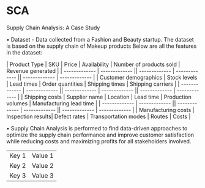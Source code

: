 # SCA
Supply Chain Analysis: A Case Study

• Dataset - Data collected from a Fashion and Beauty startup. The dataset is based on the supply chain of Makeup products Below are all the features in the dataset:

| Product Type  | SKU | Price | Availability | Number of products sold | Revenue generated | 
| ------------- | ------------- || ------------- | ------------- || ------------- | ------------- |
| Customer demographics  | Stock levels | Lead times | Order quantities | Shipping times | Shipping carriers |
| ------------- | ------------- || ------------- | ------------- || ------------- | ------------- |
| Shipping costs  | Supplier name | Location | Lead time | Production volumes | Manufacturing lead time |
| ------------- | ------------- || ------------- | ------------- || ------------- | ------------- |
| Manufacturing costs | Inspection results| Defect rates | Transportation modes | Routes | Costs |

• Supply Chain Analysis is performed to find data-driven approaches to optimize the supply chain performance and improve customer satisfaction while reducing costs and maximizing profits for all stakeholders involved.

<table>
  <tr>
    <td>Key 1</td>
    <td>Value 1</td>
  </tr>
  <tr>
    <td>Key 2</td>
    <td>Value 2</td>
  </tr>
  <tr>
    <td>Key 3</td>
    <td>Value 3</td>
  </tr>
</table>
